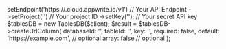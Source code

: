<?php

use Appwrite\Client;
use Appwrite\Services\TablesDB;

$client = (new Client())
    ->setEndpoint('https://<REGION>.cloud.appwrite.io/v1') // Your API Endpoint
    ->setProject('<YOUR_PROJECT_ID>') // Your project ID
    ->setKey('<YOUR_API_KEY>'); // Your secret API key

$tablesDB = new TablesDB($client);

$result = $tablesDB->createUrlColumn(
    databaseId: '<DATABASE_ID>',
    tableId: '<TABLE_ID>',
    key: '',
    required: false,
    default: 'https://example.com', // optional
    array: false // optional
);